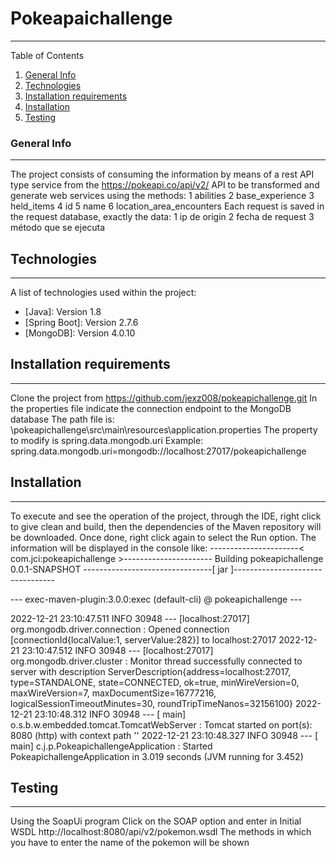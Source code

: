 # Pokeapaichallenge
***

Table of Contents
1. [General Info](#general-info)
2. [Technologies](#technologies)
3. [Installation requirements](#installation-requirements)
4. [Installation](#installation)
5. [Testing](#testing)


### General Info
***
The project consists of consuming the information by means of a rest API type service
from the https://pokeapi.co/api/v2/ API to be transformed and generate web services
using the methods:
1 abilities
2 base_experience
3 held_items
4 id
5 name
6 location_area_encounters
Each request is saved in the request database, exactly the data:
1 ip de origin
2 fecha de request
3 método que se ejecuta


## Technologies
***
A list of technologies used within the project:
* [Java]: Version 1.8 
* [Spring Boot]: Version 2.7.6
* [MongoDB]: Version 4.0.10


## Installation requirements
***
Clone the project from https://github.com/jexz008/pokeapichallenge.git
In the properties file indicate the connection endpoint to the MongoDB database
The path file is: \pokeapichallenge\src\main\resources\application.properties
The property to modify is spring.data.mongodb.uri
Example: spring.data.mongodb.uri=mongodb://localhost:27017/pokeapichallenge


## Installation
***
To execute and see the operation of the project, through the IDE, right click to give clean and build,
then the dependencies of the Maven repository will be downloaded. Once done, right click again to select the Run option. 
The information will be displayed in the console like:
----------------------< com.jci:pokeapichallenge >----------------------
Building pokeapichallenge 0.0.1-SNAPSHOT
--------------------------------[ jar ]---------------------------------

--- exec-maven-plugin:3.0.0:exec (default-cli) @ pokeapichallenge ---

2022-12-21 23:10:47.511  INFO 30948 --- [localhost:27017] org.mongodb.driver.connection            : Opened connection [connectionId{localValue:1, serverValue:282}] to localhost:27017
2022-12-21 23:10:47.512  INFO 30948 --- [localhost:27017] org.mongodb.driver.cluster               : Monitor thread successfully connected to server with description ServerDescription{address=localhost:27017, type=STANDALONE, state=CONNECTED, ok=true, minWireVersion=0, maxWireVersion=7, maxDocumentSize=16777216, logicalSessionTimeoutMinutes=30, roundTripTimeNanos=32156100}
2022-12-21 23:10:48.312  INFO 30948 --- [           main] o.s.b.w.embedded.tomcat.TomcatWebServer  : Tomcat started on port(s): 8080 (http) with context path ''
2022-12-21 23:10:48.327  INFO 30948 --- [           main] c.j.p.PokeapichallengeApplication        : Started PokeapichallengeApplication in 3.019 seconds (JVM running for 3.452)


## Testing
***
Using the SoapUi program
Click on the SOAP option and enter in Initial WSDL 
http://localhost:8080/api/v2/pokemon.wsdl
The methods in which you have to enter the name of the pokemon will be shown